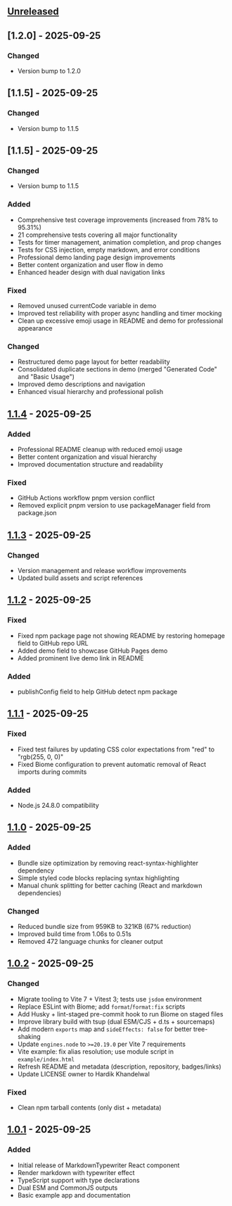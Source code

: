 ## [Unreleased]

## [1.2.0] - 2025-09-25

### Changed
- Version bump to 1.2.0


## [1.1.5] - 2025-09-25

### Changed
- Version bump to 1.1.5


## [1.1.5] - 2025-09-25

### Changed
- Version bump to 1.1.5


### Added
- Comprehensive test coverage improvements (increased from 78% to 95.31%)
- 21 comprehensive tests covering all major functionality
- Tests for timer management, animation completion, and prop changes
- Tests for CSS injection, empty markdown, and error conditions
- Professional demo landing page design improvements
- Better content organization and user flow in demo
- Enhanced header design with dual navigation links

### Fixed
- Removed unused currentCode variable in demo
- Improved test reliability with proper async handling and timer mocking
- Clean up excessive emoji usage in README and demo for professional appearance

### Changed
- Restructured demo page layout for better readability
- Consolidated duplicate sections in demo (merged "Generated Code" and "Basic Usage")
- Improved demo descriptions and navigation
- Enhanced visual hierarchy and professional polish

## [1.1.4] - 2025-09-25

### Added
- Professional README cleanup with reduced emoji usage
- Better content organization and visual hierarchy
- Improved documentation structure and readability

### Fixed
- GitHub Actions workflow pnpm version conflict
- Removed explicit pnpm version to use packageManager field from package.json

## [1.1.3] - 2025-09-25

### Changed
- Version management and release workflow improvements
- Updated build assets and script references

## [1.1.2] - 2025-09-25

### Fixed
- Fixed npm package page not showing README by restoring homepage field to GitHub repo URL
- Added demo field to showcase GitHub Pages demo
- Added prominent live demo link in README

### Added
- publishConfig field to help GitHub detect npm package

## [1.1.1] - 2025-09-25

### Fixed
- Fixed test failures by updating CSS color expectations from "red" to "rgb(255, 0, 0)"
- Fixed Biome configuration to prevent automatic removal of React imports during commits

### Added
- Node.js 24.8.0 compatibility

## [1.1.0] - 2025-09-25

### Added
- Bundle size optimization by removing react-syntax-highlighter dependency
- Simple styled code blocks replacing syntax highlighting
- Manual chunk splitting for better caching (React and markdown dependencies)

### Changed
- Reduced bundle size from 959KB to 321KB (67% reduction)
- Improved build time from 1.06s to 0.51s
- Removed 472 language chunks for cleaner output

## [1.0.2] - 2025-09-25

### Changed
- Migrate tooling to Vite 7 + Vitest 3; tests use `jsdom` environment
- Replace ESLint with Biome; add `format`/`format:fix` scripts
- Add Husky + lint-staged pre-commit hook to run Biome on staged files
- Improve library build with tsup (dual ESM/CJS + d.ts + sourcemaps)
- Add modern `exports` map and `sideEffects: false` for better tree-shaking
- Update `engines.node` to `>=20.19.0` per Vite 7 requirements
- Vite example: fix alias resolution; use module script in `example/index.html`
- Refresh README and metadata (description, repository, badges/links)
- Update LICENSE owner to Hardik Khandelwal

### Fixed
- Clean npm tarball contents (only dist + metadata)

## [1.0.1] - 2025-09-25

### Added
- Initial release of MarkdownTypewriter React component
- Render markdown with typewriter effect
- TypeScript support with type declarations
- Dual ESM and CommonJS outputs
- Basic example app and documentation

[Unreleased]: https://github.com/Hardik500/markdown-typewriter-react/compare/v1.1.4...HEAD
[1.1.4]: https://github.com/Hardik500/markdown-typewriter-react/compare/v1.1.3...v1.1.4
[1.1.3]: https://github.com/Hardik500/markdown-typewriter-react/compare/v1.1.2...v1.1.3
[1.1.2]: https://github.com/Hardik500/markdown-typewriter-react/compare/v1.1.1...v1.1.2
[1.1.1]: https://github.com/Hardik500/markdown-typewriter-react/compare/v1.1.0...v1.1.1
[1.1.0]: https://github.com/Hardik500/markdown-typewriter-react/compare/v1.0.2...v1.1.0
[1.0.2]: https://github.com/Hardik500/markdown-typewriter-react/compare/v1.0.1...v1.0.2
[1.0.1]: https://github.com/Hardik500/markdown-typewriter-react/releases/tag/v1.0.1
